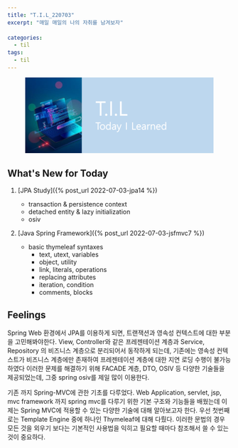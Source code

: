 ```yaml
---
title: "T.I.L_220703"
excerpt: "매일 매일의 나의 자취를 남겨보자"

categories:
  - til
tags:
  - til
---
```

<figure>
    <img src="/assets/images/til_image.png">
</figure>

## What's New for Today   
1. [JPA Study]({% post_url 2022-07-03-jpa14 %})
    - transaction & persistence context
    - detached entity & lazy initialization
    - osiv

2. [Java Spring Framework]({% post_url 2022-07-03-jsfmvc7 %})
    - basic thymeleaf syntaxes
        - text, utext, variables
        - object, utility
        - link, literals, operations
        - replacing attributes
        - iteration, condition
        - comments, blocks

## Feelings
Spring Web 환경에서 JPA를 이용하게 되면, 트랜잭션과 영속성 컨텍스트에 대한 부분을 고민해봐야한다. View, Controller와 같은 프레젠테이션 계층과 Service, Repository 의 비즈니스 계층으로 분리되어서 동작하게 되는데, 기존에는 영속성 컨텍스트가 비즈니스 계층에만 존재하여 프레젠테이션 계층에 대한 지연 로딩 수행이 불가능 하였다 이러한 문제를 해결하기 위해 FACADE 계층, DTO, OSIV 등 다양한 기술들을 제공되었는데, 그중 spring osiv를 제일 많이 이용한다. 

기존 까지 Spring-MVC에 관한 기초를 다루었다. Web Application, servlet, jsp, mvc framework 까지 spring mvc를 다루기 위한 기본 구조와 기능들을 배웠는데 이제는 Spring MVC에 적용할 수 있는 다양한 기술에 대해 알아보고자 한다. 우선 첫번째로는 Template Engine 중에 하나인 Thymeleaf에 대해 다뤘다. 이러한 문법의 경우 모든 것을 외우기 보다는 기본적인 사용법을 익히고 필요할 때마다 참조해서 쓸 수 있는 것이 중요하다.






